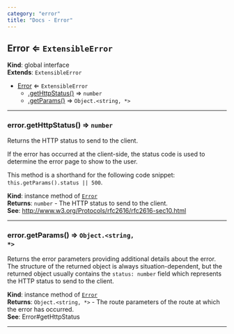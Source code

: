 ```yaml
---
category: "error"
title: "Docs - Error"
---
```


## Error ⇐ <code>ExtensibleError</code>&nbsp;<a name="Error" href="https://github.com/seznam/ima/tree/17.3.0/error/Error.js#L15" target="_blank"><span class="icon"><i class="fas fa-external-link-alt fa-xs"></i></span></a>
**Kind**: global interface  
**Extends**: <code>ExtensibleError</code>  

* [Error](#Error) ⇐ <code>ExtensibleError</code>
    * [.getHttpStatus()](#Error+getHttpStatus) ⇒ <code>number</code>
    * [.getParams()](#Error+getParams) ⇒ <code>Object.&lt;string, \*&gt;</code>


* * *

### error.getHttpStatus() ⇒ <code>number</code>&nbsp;<a name="Error+getHttpStatus" href="https://github.com/seznam/ima/tree/17.3.0/error/Error.js#L28" target="_blank"><span class="icon"><i class="fas fa-external-link-alt fa-xs"></i></span></a>
Returns the HTTP status to send to the client.

If the error has occurred at the client-side, the status code is used to
determine the error page to show to the user.

This method is a shorthand for the following code snippet:
`this.getParams().status || 500`.

**Kind**: instance method of [<code>Error</code>](#Error)  
**Returns**: <code>number</code> - The HTTP status to send to the client.  
**See**: http://www.w3.org/Protocols/rfc2616/rfc2616-sec10.html  

* * *

### error.getParams() ⇒ <code>Object.&lt;string, \*&gt;</code>&nbsp;<a name="Error+getParams" href="https://github.com/seznam/ima/tree/17.3.0/error/Error.js#L41" target="_blank"><span class="icon"><i class="fas fa-external-link-alt fa-xs"></i></span></a>
Returns the error parameters providing additional details about the
error. The structure of the returned object is always
situation-dependent, but the returned object usually contains the
`status: number` field which represents the HTTP status to send to
the client.

**Kind**: instance method of [<code>Error</code>](#Error)  
**Returns**: <code>Object.&lt;string, \*&gt;</code> - The route parameters of the route at which
        the error has occurred.  
**See**: Error#getHttpStatus  

* * *

